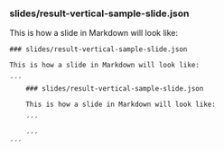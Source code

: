 ### slides/result-vertical-sample-slide.json

This is how a slide in Markdown will look like:

```
### slides/result-vertical-sample-slide.json

This is how a slide in Markdown will look like:

´´´
    ### slides/result-vertical-sample-slide.json

    This is how a slide in Markdown will look like:

    ´´´

    ´´´
´´´
```
